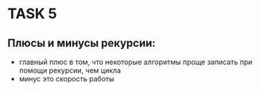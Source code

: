 # TASK 5
## Плюсы и минусы рекурсии:
+ главный плюс в том, что некоторые алгоритмы проще записать при помощи рекурсии, чем цикла
+ минус это скорость работы
